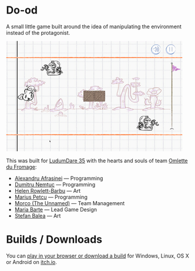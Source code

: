 # Do-od

A small little game built around the idea of manipulating the environment instead of the protagonist.

![](gameplay.gif)

This was built for [LudumDare 35][ludum] with the hearts and souls of team [Omlette du Fromage][team]:
  * [Alexandru Afrasinei][alex] — Programming
  * [Dumitru Nemțuc][dumi] — Programming
  * [Helen Rowlett-Barbu][helen] — Art
  * [Marius Petcu][marius] — Programming
  * [Morco (The Unnamed)][morco] — Team Management
  * [Maria Barte][maria] — Lead Game Design
  * [Ștefan Balea][stefan] — Art

# Builds / Downloads

You can [play in your browser or download a build][builds] for Windows, Linux, OS X or Android on [itch.io][builds].

[alex]: https://github.com/aiafrasinei
[marius]: http://petcu.me
[stefan]: https://www.behance.net/arhifane
[dumi]: https://github.com/dumytru
[morco]: http://www.morco.ro
[maria]: http://students.waterfrontgames.com/m_barte/index.html
[helen]: http://helenrowlett2.wix.com/helenrowlettartist

[builds]: https://omlettedufromage.itch.io/do-od
[team]: http://ludumdare.com/compo/author/omlette-du-fromage/
[ludum]: http://ludumdare.com/compo/ludum-dare-35/?action=preview&uid=92371
